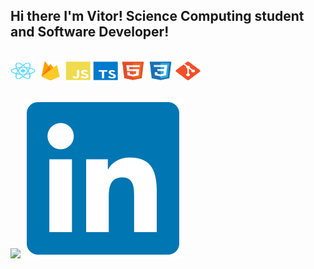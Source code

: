 ## Hi there I'm Vitor! Science Computing student and Software Developer!



<div style="display:inline_block"><br>
<img align="center" alt="Vitor-React" height="30" width="40" src="https://github.com/devicons/devicon/blob/master/icons/react/react-original.svg"> 
<img align="center" alt="Vitor-React" height="30" width="40" src="https://github.com/devicons/devicon/blob/master/icons/firebase/firebase-original.svg"> 
<img align="center" alt="Vitor-Js" height="30" width="40" src="https://raw.githubusercontent.com/devicons/devicon/master/icons/javascript/javascript-plain.svg">
<img align="center" alt="Vitor-Ts" height="30" width="40" src="https://raw.githubusercontent.com/devicons/devicon/master/icons/typescript/typescript-plain.svg">
<img align="center" alt="Vitor-HTML" height="30" width="40" src="https://raw.githubusercontent.com/devicons/devicon/master/icons/html5/html5-original.svg">
<img align="center" alt="Vitor-CSS" height="30" width="40" src="https://raw.githubusercontent.com/devicons/devicon/master/icons/css3/css3-original.svg">
<img align="center" alt="Vitor-CSS" height="30" width="40" src="https://raw.githubusercontent.com/devicons/devicon/master/icons/git/git-original.svg">

</div>

##

<div> 
  <a href="https://www.linkedin.com/in/vitor-guilherme-56992817a/"><img src="https://img.shields.io/badge/LinkedIn-0077B5?style=for-the-badge&logo=linkedin&logoColor=white"></a>
  <a href = "mailto:vitor.gsa@outlook.com.com"><img src="https://github.com/devicons/devicon/blob/master/icons/linkedin/linkedin-original.svg" target="_blank"></a>
</div>


